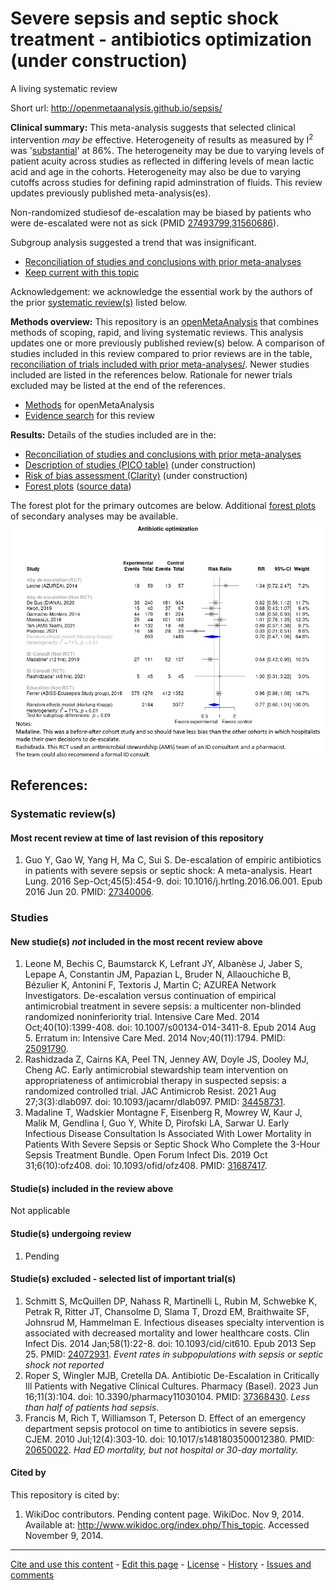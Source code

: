 Severe sepsis and septic shock treatment - antibiotics optimization (under construction)
============================================
A living systematic review

Short url: http://openmetaanalysis.github.io/sepsis/

**Clinical summary:** This meta-analysis suggests that selected clinical intervention *may be* effective. Heterogeneity of results as measured by I<sup>2</sup> was '[substantial](http://handbook-5-1.cochrane.org/chapter_9/9_5_2_identifying_and_measuring_heterogeneity.htm)' at 86%. The heterogeneity may be due to varying levels of patient acuity across studies as reflected in differing levels of mean lactic acid and age in the cohorts. Heterogeneity may also be due to varying cutoffs across studies for defining rapid adminstration of fluids. This review updates previously published meta-analysis(es).

Non-randomized studiesof de-escalation may be biased by patients who were de-escalated were not as sick (PMID [27493799,31560686](http://pubmed.gov/27493799,31560686)).

Subgroup analysis suggested a trend that was insignificant.
* [Reconciliation of studies and conclusions with prior meta-analyses](files/reconciliation-tables/Reconciliation%20of%20studies%20and%20conclusions.pdf)
* [Keep current with this topic](files/searching/Keep-up.md)

Acknowledgement: we acknowledge the essential work by the authors of the prior [systematic review(s)](#systematic-reviews) listed below.

**Methods overview:** This repository is an [openMetaAnalysis](https://openmetaanalysis.github.io/) that combines methods of scoping, rapid, and living systematic reviews.  This analysis updates one or more previously published review(s) below. A comparison of studies included in this review compared to prior reviews are in the table, [reconciliation of trials included with prior meta-analyses/](files/reconciliation-tables/Reconciliation%20of%20studies.pdf). Newer studies included are listed in the references below. Rationale for newer trials excluded may be listed at the end of the references. 
* [Methods](http://openmetaanalysis.github.io/methods.html) for openMetaAnalysis
* [Evidence search](files/searching/evidence-search.md) for this review

**Results:** Details of the studies included are in the:
* [Reconciliation of studies and conclusions with prior meta-analyses](files/reconciliation-tables/Reconciliation%20of%20studies%20and%20conclusions.pdf)
* [Description of studies (PICO table)](files/study-details/table-pico.pdf) (under construction)
* [Risk of bias assessment (Clarity)](files/study-details/table-bias.pdf) (under construction)
* [Forest plots](../master/files/forest-plots) ([source data](files/data))
<!-- * [Network plots](../master/files/network) (optional) -->

The forest plot for the primary outcomes are below. Additional [forest plots](files/forest-plots) of secondary analyses may be available. 
![Principle results](files/forest-plots/Outcome-Primary.png)

<!--
The meta-regression for the primary outcomes are below. Additional [meta-regressions](files/metaregression) of secondary analyses may be available. 
![Principle results for benefit](files/metaregression/Outcome-Primary.png "Principle results for benefit]")

The GRADE Profile is below. ![GRADE Profile](files/GRADE-profiles/Summary-of-findings-table.png "GRADE Profile")
-->

References:
----------------------------------

### Systematic review(s)
#### Most recent review at time of last revision of this repository
1. Guo Y, Gao W, Yang H, Ma C, Sui S. De-escalation of empiric antibiotics in patients with severe sepsis or septic shock: A meta-analysis. Heart Lung. 2016 Sep-Oct;45(5):454-9. doi: 10.1016/j.hrtlng.2016.06.001. Epub 2016 Jun 20. PMID: [27340006](http://pubmed.gov/27340006).

### Studies
#### New studie(s) *not* included in the most recent review above
1. Leone M, Bechis C, Baumstarck K, Lefrant JY, Albanèse J, Jaber S, Lepape A, Constantin JM, Papazian L, Bruder N, Allaouchiche B, Bézulier K, Antonini F, Textoris J, Martin C; AZUREA Network Investigators. De-escalation versus continuation of empirical antimicrobial treatment in severe sepsis: a multicenter non-blinded randomized noninferiority trial. Intensive Care Med. 2014 Oct;40(10):1399-408. doi: 10.1007/s00134-014-3411-8. Epub 2014 Aug 5. Erratum in: Intensive Care Med. 2014 Nov;40(11):1794. PMID: [25091790](http://pubmed.gov/25091790).
2. Rashidzada Z, Cairns KA, Peel TN, Jenney AW, Doyle JS, Dooley MJ, Cheng AC. Early antimicrobial stewardship team intervention on appropriateness of antimicrobial therapy in suspected sepsis: a randomized controlled trial. JAC Antimicrob Resist. 2021 Aug 27;3(3):dlab097. doi: 10.1093/jacamr/dlab097. PMID: [34458731](http://pubmed.gov/34458731).
3. Madaline T, Wadskier Montagne F, Eisenberg R, Mowrey W, Kaur J, Malik M, Gendlina I, Guo Y, White D, Pirofski LA, Sarwar U. Early Infectious Disease Consultation Is Associated With Lower Mortality in Patients With Severe Sepsis or Septic Shock Who Complete the 3-Hour Sepsis Treatment Bundle. Open Forum Infect Dis. 2019 Oct 31;6(10):ofz408. doi: 10.1093/ofid/ofz408. PMID: [31687417](http://pubmed.gov/31687417).

#### Studie(s) included in the review above
Not applicable

#### Studie(s) undergoing review
1. Pending

#### Studie(s) excluded - selected list of important trial(s)
1. Schmitt S, McQuillen DP, Nahass R, Martinelli L, Rubin M, Schwebke K, Petrak R, Ritter JT, Chansolme D, Slama T, Drozd EM, Braithwaite SF, Johnsrud M, Hammelman E. Infectious diseases specialty intervention is associated with decreased mortality and lower healthcare costs. Clin Infect Dis. 2014 Jan;58(1):22-8. doi: 10.1093/cid/cit610. Epub 2013 Sep 25. PMID: [24072931](http://pubmed.gov/24072931). *Event rates in subpopulations with sepsis or septic shock not reported*
2. Roper S, Wingler MJB, Cretella DA. Antibiotic De-Escalation in Critically Ill Patients with Negative Clinical Cultures. Pharmacy (Basel). 2023 Jun 16;11(3):104. doi: 10.3390/pharmacy11030104. PMID: [37368430](http://pubmed.gov/37368430). *Less than half of patients had sepsis*.
3. Francis M, Rich T, Williamson T, Peterson D. Effect of an emergency department sepsis protocol on time to antibiotics in severe sepsis. CJEM. 2010 Jul;12(4):303-10. doi: 10.1017/s1481803500012380. PMID:  [20650022](http://pubmed.gov/20650022). *Had ED mortality, but not hospital or 30-day mortality.*

#### Cited by
This repository is cited by:

1. WikiDoc contributors. Pending content page. WikiDoc. Nov 9, 2014. Available at: http://www.wikidoc.org/index.php/This_topic. Accessed November 9, 2014. 

-------------------------------
[Cite and use this content](https://github.com/openMetaAnalysis/openMetaAnalysis.github.io/blob/master/reusing.MD)  - [Edit this page](../../edit/master/README.md) - [License](files/LICENSE.md) - [History](../../commits/master/README.md)  - 
[Issues and comments](../../issues?q=is%3Aboth+is%3Aissue)

